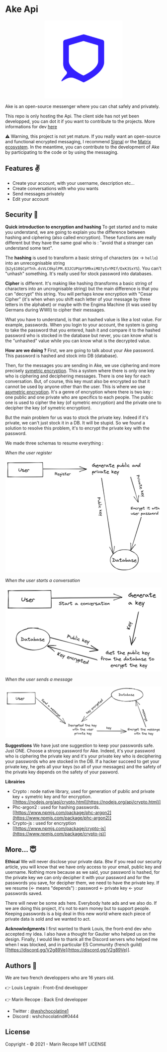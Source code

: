 # Ake Api

<p align="center"><img src="./assets/logo/logo.png" width="250"></p>

Ake is an open-source messenger where you can chat safely and privately. 

This repo is only hosting the Api. The client side has not yet been developped, you can dot it if you want to contribute to the projects. More informations for dev [here](./fordevs.md)

⚠️ Warning, this project is not yet mature. If you really want an open-source and functional encrypted messaging, I recommend [Signal](https://github.com/signalapp) or the [Matrix ecosystem](https://github.com/matrix-org). In the meantime, you can contribute to the development of Ake by participating to the code or by using the messaging.

## Features ✌️

-   Create your account, with your username, description etc...
-   Create conversations with who you wants
-   Send messages privately
-   Edit your account

## Security 🔐

**Quick introduction to encryption and hashing**
To get started and to make you understand, we are going to explain you the difference between hashing and ciphering (also called encryption). These functions are really different but they have the same goal who is : "avoid that a stranger can understand some text".

The **hashing** is used to transform a basic string of characters (ex → `hello`) into an unrecognisable string (`$2y$10$CpYTnh.dsVLC0kplPM.83JCUPUpY5MhxiMO7yIvYMIf/DxK3SxYS`). You can't "unhash" something. It's really used for stock password into databases.

**Cipher** is different. It's making like hashing (transforms a basic string of characters into an uncrognisable string) but the main difference is that you can "decrypt" this string. You will perhaps know encryption with "Cesar Cipher" (it's when when you shift each letter of your message by three letters in the alphabet) or maybe with the Engima Machine (it was used by Germans during WWII) to cipher their messages.

What you have to understand, is that an hashed value is like a lost value. For example, passwords. When you login to your account, the system is going to take the password that you entered, hash it and compare it to the hashed password who is stocked in the database but never, you can know what is the "unhashed" value while you can know what is the decrypted value.

**How are we doing ?**
First, we are going to talk about your Ake password. This password is hashed and stock into DB (database).

Then, for the messages you are sending in Ake, we use ciphering and more precisely [symetric encryption](https://en.wikipedia.org/wiki/Symmetric-key_algorithm). This a system where there is only one key who is ciphering and deciphering messages. There is one key for each conversation. But, of course, this key must also be encrypted so that it cannot be used by anyone other than the user. This is where we use [asymetric encryption](https://en.wikipedia.org/wiki/Public-key_cryptography). It's a genre of encryption where there is two key : one public and one private who are specifics to each people. The public one is used to cipher the key (of symetric encryption) and the private one to decipher the key (of symetric encryption).

But the main problem for us was to stock the private key. Indeed if it's private, we can't just stock it in a DB. It will be stupid. So we found a solution to resolve this problem, it's to encrypt the private key with the password.

We made three schemas to resume everything :

_When the user register_

![Register.png](./assets/schema/Register.png)

_When the user starts a conversation_

![Start_a_Conversation.png](./assets/schema/Start_a_Conversation.png)

_When the user sends a message_

![Send_a_Message.png](./assets/schema/Send_a_Message.png)

**Suggestions**
We have just one suggestion to keep your passwords safe. Just ONE. Choose a strong password for Ake. Indeed, it's your password who is ciphering the private key and it's your private key who is deciphering your passwords who are stocked in the DB. If a hacker succeed to get your private key, he gets all your keys (so all of your messages) and the safety of the private key depends on the safety of your pasword.

**Librairies**

-   Crypto : node native library, used for generation of public and private key + symetric key and for encryption. [[https://nodejs.org/api/crypto.html](https://nodejs.org/api/crypto.html)]
-   Phc-argon2 : used for hashing passwords. [[https://www.npmjs.com/package/phc-argon2](https://www.npmjs.com/package/phc-argon2)]
-   Crypto-js : used for encryption [[https://www.npmjs.com/package/crypto-js](https://www.npmjs.com/package/crypto-js)]

## More... 😇

**Ethical**
We will never disclose your private data. Btw if you read our security article, you will know that we have only access to your email, public key and username. Nothing more because as we said, your password is hashed, for the private key we can only decipher it with your password and for the passwords you save, for decipher them, we need to have the private key. If we resume (← means "depends") : password ← private key ← your passwords saved.

There will never be some ads here. Everybody hate ads and we also do. If we are doing this project, it's not to earn money but to support people. Keeping passwords is a big deal in this new world where each piece of private data is sold and we wanted to act.

**Acknowledgments**
I first wanted to thank Louis, the front-end dev who accepted my idea. I also have a thought for Gautier who helped us on the design. Finally, I would like to thank all the Discord servers who helped me when I was blocked, and in particular ES Community (french guild) [[https://discord.gg/V2g89Ve](https://discord.gg/V2g89Ve)].

## Authors 👤

We are two french developpers who are 16 years old.

👉 Louis Legrain : Front-End developper

👉 Marin Recope : Back End developper

-   Twitter : [@wshchocolatine1](https://twitter.com/wshchocolatine1)
-   Discord : wshchocolatind#0444

## License

Copyright - © 2021 - Marin Recope
MIT LICENSE
